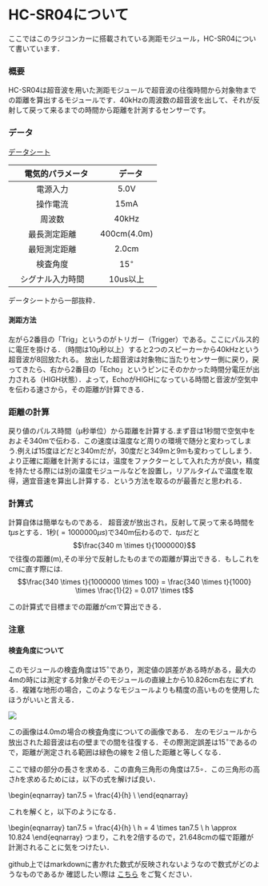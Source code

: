 # HC-SR04について

ここではこのラジコンカーに搭載されている測距モジュール，HC-SR04について書いています．

### 概要
HC-SR04は超音波を用いた測距モジュールで超音波の往復時間から対象物までの距離を算出するモジュールです．40kHzの周波数の超音波を出して、それが反射して戻って来るまでの時間から距離を計測するセンサーです。

### データ
[データシート](http://akizukidenshi.com/download/ds/sainsmar/hc-sr04_ultrasonic_module_user_guidejohn_b.pdf)

|　電気的パラメータ　|　データ　|
|:--:|:--:|
|電源入力| 5.0V |
|操作電流|15mA|
|周波数| 40kHz |
|最長測定距離| 400cm(4.0m) |
|最短測定距離| 2.0cm |
|検査角度| 15$^\circ$ |
|シグナル入力時間|10us以上|

データシートから一部抜粋．

#### 測距方法
左がら2番目の「Trig」というのがトリガー（Trigger）である。ここにパルス的に電圧を掛ける．（時間は10μ秒以上）すると2つのスピーカーから40kHzという超音波が8回放たれる。
放出した超音波は対象物に当たりセンサー側に戻り，戻ってきたら、右から2番目の「Echo」というピンにそのかかった時間分電圧が出力される（HIGH状態）．よって，EchoがHIGHになっている時間と音波が空気中を伝わる速さから，その距離が計算できる．

### 距離の計算
戻り値のパルス時間（μ秒単位）から距離を計算する.まず音は1秒間で空気中をおよそ340mで伝わる．この速度は温度など周りの環境で随分と変わってしまう.例えば15度ほどだと340mだが，30度だと349mと9mも変わってししまう．より正確に距離を計測するには，温度をファクターとして入れた方が良い，精度を持たせる際には別の温度モジュールなどを設置し，リアルタイムで温度を取得，適宜音速を算出し計算する．という方法を取るのが最善だと思われる．

### 計算式
計算自体は簡単なものである．
超音波が放出され，反射して戻って来る時間を$t \mu s$とする．1秒($= 1000000 \mu s$)で340m伝わるので．$t\mu s$だと$$\frac{340 m \times t}{1000000}$$で往復の距離(m),その半分で反射したものまでの距離が算出できる．もしこれをcmに直す際には.
$$\frac{340 \times t}{1000000 \times 100} = \frac{340 \times t}{1000} \times \frac{1}{2} = 0.017 \times t$$

この計算式で目標までの距離がcmで算出できる．

### 注意
#### 検査角度について
このモジュールの検査角度は15$^\circ$であり，測定値の誤差がある時がある，最大の4mの時には測定する対象がそのモジュールの直線上から10.826cm右左にずれる．複雑な地形の場合，このようなモジュールよりも精度の高いものを使用したほうがいいと言える．

![](https://i.imgur.com/IFoLGQj.png)

この画像は4.0mの場合の検査角度についての画像である．
左のモジュールから放出された超音波は右の壁までの間を往復する．その際測定誤差は15$^\circ$であるので，距離が測定される範囲は緑色の線を２倍した距離と等しくなる．

ここで緑の部分の長さを求める．この直角三角形の角度は7.5$\circ$．この三角形の高さ$h$を求めるためには，以下の式を解けば良い．

\begin{eqnarray}
  tan7.5 = \frac{4}{h} \\
\end{eqnarray}

これを解くと，以下のようになる．

\begin{eqnarray}
  tan7.5 = \frac{4}{h} \\
  h = 4 \times tan7.5 \\
  h \approx 10.824
\end{eqnarray}
つまり，これを2倍するので，21.648cmの幅で距離が計測されることに気をつけたい．

github上ではmarkdownに書かれた数式が反映されないようなので数式がどのようなものであるか
確認したい際は [こちら](https://hackmd.io/s/HJyQI3VlW) をご覧ください．
